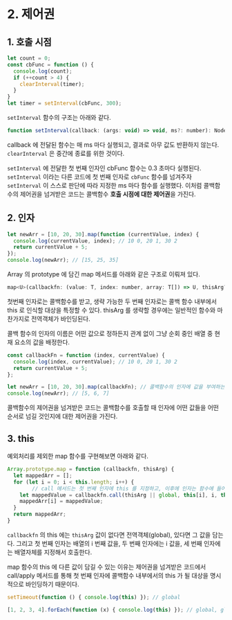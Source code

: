 # 2. 제어권

## 1. 호출 시점

```jsx
let count = 0;
const cbFunc = function () {
  console.log(count);
  if (++count > 4) {
    clearInterval(timer);
  }
}
let timer = setInterval(cbFunc, 300);
```

`setInterval` 함수의 구조는 아래와 같다.

```jsx
function setInterval(callback: (args: void) => void, ms?: number): NodeJS.Timer;
```

callback 에 전달된 함수는 매 ms 마다 실행되고, 결과로 아무 값도 반환하지 않는다. `clearInterval` 은 중간에 종료를 위한 것이다.

`setInterval` 에 전달한 첫 번째 인자인 cbFunc 함수는 0.3 초마다 실행된다. `setInterval` 이라는 다른 코드에 첫 번째 인자로 `cbFunc` 함수를 넘겨주자 `setInterval` 이 스스로 판단에 따라 지정한 ms 마다 함수를 실행했다. 이처럼 콜백함수의 제어권을 넘겨받은 코드는 콜백함수 **호출 시점에 대한 제어권**을 가진다.

## 2. 인자

```jsx
let newArr = [10, 20, 30].map(function (currentValue, index) {
  console.log(currentValue, index); // 10 0, 20 1, 30 2
  return currentValue + 5;
});
console.log(newArr); // [15, 25, 35]
```

Array 의 prototype 에 담긴 map 메서드를 아래와 같은 구조로 이뤄져 있다.

```jsx
map<U>(callbackfn: (value: T, index: number, array: T[]) => U, thisArg?: any): U[];
```

첫번째 인자로는 콜백함수를 받고, 생략 가능한 두 번째 인자로는 콜백 함수 내부에서 this 로 인식할 대상을 특정할 수 있다. thisArg 를 생략할 경우에는 일반적인 함수와 마찬가지로 전역객체가 바인딩된다.

콜백 함수의 인자의 이름은 어떤 값으로 정하든지 관계 없이 그냥 순회 중인 배열 중 현재 요소의 값을 배정한다.

```jsx
const callbackFn = function (index, currentValue) {
  console.log(index, currentValue); // 10 0, 20 1, 30 2
  return currentValue + 5;
};

let newArr = [10, 20, 30].map(callbackFn); // 콜백함수의 인자에 값을 부여하는 것에 대한 제어권을 가짐
console.log(newArr); // [5, 6, 7]
```

콜백함수의 제어권을 넘겨받은 코드는 콜백함수를 호출할 때 인자에 어떤 값들을 어떤 순서로 넘길 것인지에 대한 제어권을 가진다.

## 3. this

예외처리를 제외한 map 함수를 구현해보면 아래와 같다.

```jsx
Array.prototype.map = function (callbackfn, thisArg) {
  let mappedArr = [];
  for (let i = 0; i < this.length; i++) {
		// call 메서드는 첫 번째 인자에 this 를 지정하고, 이후에 인자는 함수에 들어갈 매개변수를 지정한다.
    let mappedValue = callbackfn.call(thisArg || global, this[i], i, this);
    mappedArr[i] = mappedValue;
  }
  return mappedArr;
}
```

`callbackfn` 의 this 에는 `thisArg` 값이 없다면 전역객체(global), 있다면 그 값을 담는다. 그리고 첫 번째 인자는 배열의 i 번째 값을, 두 번째 인자에는 i 값을, 세 번째 인자에는 배열자체를 지정해서 호출한다.

map 함수의 this 에 다른 값이 담길 수 있는 이유는 제어권을 넘겨받은 코드에서 call/apply 메서드를 통해 첫 번째 인자에 콜백함수 내부에서의 this 가 될 대상을 명시적으로 바인딩하기 때문이다.

```jsx
setTimeout(function () { console.log(this) }); // global

[1, 2, 3, 4].forEach(function (x) { console.log(this) }); // global, global, global, global
```
